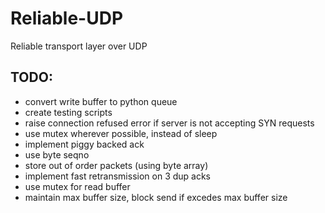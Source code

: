 # Reliable-UDP
Reliable transport layer over UDP


## TODO:
- convert write buffer to python queue
- create testing scripts
- raise connection refused error if server is not accepting SYN requests
- use mutex wherever possible, instead of sleep
- implement piggy backed ack
- use byte seqno
- store out of order packets (using byte array)
- implement fast retransmission on 3 dup acks
- use mutex for read buffer
- maintain max buffer size, block send if excedes max buffer size
